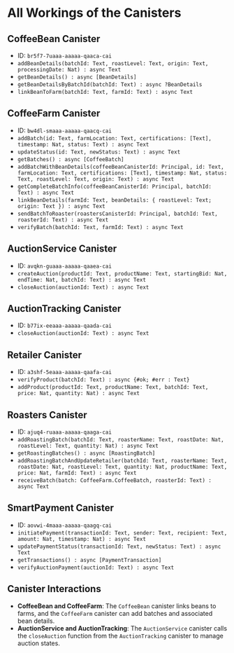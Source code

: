 # All Workings of the Canisters

## CoffeeBean Canister
- ID: `br5f7-7uaaa-aaaaa-qaaca-cai`
- `addBeanDetails(batchId: Text, roastLevel: Text, origin: Text, processingDate: Nat) : async Text`
- `getBeanDetails() : async [BeanDetails]`
- `getBeanDetailsByBatchId(batchId: Text) : async ?BeanDetails`
- `linkBeanToFarm(batchId: Text, farmId: Text) : async Text`

## CoffeeFarm Canister
- ID: `bw4dl-smaaa-aaaaa-qaacq-cai`
- `addBatch(id: Text, farmLocation: Text, certifications: [Text], timestamp: Nat, status: Text) : async Text`
- `updateStatus(id: Text, newStatus: Text) : async Text`
- `getBatches() : async [CoffeeBatch]`
- `addBatchWithBeanDetails(coffeeBeanCanisterId: Principal, id: Text, farmLocation: Text, certifications: [Text], timestamp: Nat, status: Text, roastLevel: Text, origin: Text) : async Text`
- `getCompleteBatchInfo(coffeeBeanCanisterId: Principal, batchId: Text) : async Text`
- `linkBeanDetails(farmId: Text, beanDetails: { roastLevel: Text; origin: Text }) : async Text`
- `sendBatchToRoaster(roastersCanisterId: Principal, batchId: Text, roasterId: Text) : async Text`
- `verifyBatch(batchId: Text, farmId: Text) : async Text`

## AuctionService Canister
- ID: `avqkn-guaaa-aaaaa-qaaea-cai`
- `createAuction(productId: Text, productName: Text, startingBid: Nat, endTime: Nat, batchId: Text) : async Text`
- `closeAuction(auctionId: Text) : async Text`

## AuctionTracking Canister
- ID: `b77ix-eeaaa-aaaaa-qaada-cai`
- `closeAuction(auctionId: Text) : async Text`

## Retailer Canister
- ID: `a3shf-5eaaa-aaaaa-qaafa-cai`
- `verifyProduct(batchId: Text) : async {#ok; #err : Text}`
- `addProduct(productId: Text, productName: Text, batchId: Text, price: Nat, quantity: Nat) : async Text`

## Roasters Canister
- ID: `ajuq4-ruaaa-aaaaa-qaaga-cai`
- `addRoastingBatch(batchId: Text, roasterName: Text, roastDate: Nat, roastLevel: Text, quantity: Nat) : async Text`
- `getRoastingBatches() : async [RoastingBatch]`
- `addRoastingBatchAndUpdateRetailer(batchId: Text, roasterName: Text, roastDate: Nat, roastLevel: Text, quantity: Nat, productName: Text, price: Nat, farmId: Text) : async Text`
- `receiveBatch(batch: CoffeeFarm.CoffeeBatch, roasterId: Text) : async Text`

## SmartPayment Canister
- ID: `aovwi-4maaa-aaaaa-qaagq-cai`
- `initiatePayment(transactionId: Text, sender: Text, recipient: Text, amount: Nat, timestamp: Nat) : async Text`
- `updatePaymentStatus(transactionId: Text, newStatus: Text) : async Text`
- `getTransactions() : async [PaymentTransaction]`
- `verifyAuctionPayment(auctionId: Text) : async Text`

## Canister Interactions
- **CoffeeBean and CoffeeFarm**: The `CoffeeBean` canister links beans to farms, and the `CoffeeFarm` canister can add batches and associated bean details.
- **AuctionService and AuctionTracking**: The `AuctionService` canister calls the `closeAuction` function from the `AuctionTracking` canister to manage auction states.

